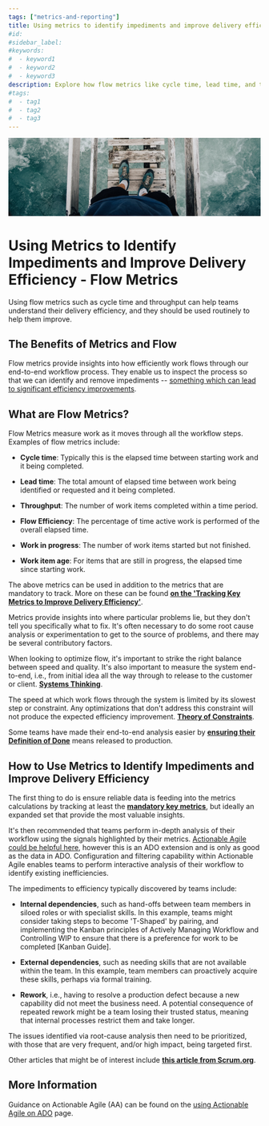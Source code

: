 ```yaml
---
tags: ["metrics-and-reporting"]
title: Using metrics to identify impediments and improve delivery efficiency
#id:
#sidebar_label:
#keywords:
#  - keyword1
#  - keyword2
#  - keyword3
description: Explore how flow metrics like cycle time, lead time, and throughput can enhance delivery efficiency by identifying and addressing workflow impediments. Learn techniques for optimizing end-to-end processes with systems thinking and the Theory of Constraints, and discover strategies for managing dependencies and reducing rework in agile environments.
#tags:
#  - tag1
#  - tag2
#  - tag3
---
```



![A person standing on a wooden bridge](Using%20metrics%20to%20identify%20impediments%20and%20improve%20delivery%20efficiency_media/media/image1.jpeg)

# Using Metrics to Identify Impediments and Improve Delivery Efficiency - Flow Metrics



Using flow metrics such as cycle time and throughput can help teams understand their delivery efficiency, and they should be used routinely to help them improve.

## The Benefits of Metrics and Flow

Flow metrics provide insights into how efficiently work flows through our end-to-end workflow process. They enable us to inspect the process so that we can identify and remove impediments -- [something which can lead to significant efficiency improvements](https://schroders365eur.sharepoint.com/sites/myschroders/News/Pages/Stories/CIWsscu83QKHLo3NKRvg/f9042cf0-30f1-4f82-a2fb-002a2ad8948e.aspx?xsdata=...).

## What are Flow Metrics?

Flow Metrics measure work as it moves through all the workflow steps. Examples of flow metrics include:

- **Cycle time**: Typically this is the elapsed time between starting work and it being completed.

- **Lead time**: The total amount of elapsed time between work being identified or requested and it being completed.

- **Throughput**: The number of work items completed within a time period.

- **Flow Efficiency**: The percentage of time active work is performed of the overall elapsed time.

- **Work in progress**: The number of work items started but not finished.

- **Work item age**: For items that are still in progress, the elapsed time since starting work.

The above metrics can be used in addition to the metrics that are mandatory to track. More on these can be found [**on the 'Tracking Key Metrics to Improve Delivery Efficiency'**](https://schroders365eur.sharepoint.com/sites/myschroders/content/Pages/CorporatePages/cA5DcI8h54ye17yXUNla6w/4845e02e-dfaa-4cdf-88f8-a1fb4578b58a.aspx).

Metrics provide insights into where particular problems lie, but they don't tell you specifically what to fix. It's often necessary to do some root cause analysis or experimentation to get to the source of problems, and there may be several contributory factors.

When looking to optimize flow, it's important to strike the right balance between speed and quality. It's also important to measure the system end-to-end, i.e., from initial idea all the way through to release to the customer or client. [**Systems Thinking**](https://thesystemsthinker.com/introduction-to-systems-thinking/).

The speed at which work flows through the system is limited by its slowest step or constraint. Any optimizations that don't address this constraint will not produce the expected efficiency improvement. [**Theory of Constraints**](https://www.leanproduction.com/theory-of-constraints/).

Some teams have made their end-to-end analysis easier by [**ensuring their Definition of Done**](https://schroders365eur.sharepoint.com/sites/myschroders/content/Pages/CorporatePages/cA5DcI8h54ye17yXUNla6w/87fd8010-884c-426f-a99c-58b8fbe17df8.aspx) means released to production.

## How to Use Metrics to Identify Impediments and Improve Delivery Efficiency

The first thing to do is ensure reliable data is feeding into the metrics calculations by tracking at least the [**mandatory key metrics**](https://schroders365eur.sharepoint.com/sites/myschroders/content/Pages/CorporatePages/cA5DcI8h54ye17yXUNla6w/4845e02e-dfaa-4cdf-88f8-a1fb4578b58a.aspx), but ideally an expanded set that provide the most valuable insights.

It's then recommended that teams perform in-depth analysis of their workflow using the signals highlighted by their metrics. [Actionable Agile could be helpful here](https://schroders365eur.sharepoint.com/sites/myschroders/content/Pages/CorporatePages/uvdmNFbhGhzyMpGgOHA/0760f6f1-b30a-49ee-8b21-b6a913ea3014.aspx?xsdata=...), however this is an ADO extension and is only as good as the data in ADO. Configuration and filtering capability within Actionable Agile enables teams to perform interactive analysis of their workflow to identify existing inefficiencies.

The impediments to efficiency typically discovered by teams include:

- **Internal dependencies**, such as hand-offs between team members in siloed roles or with specialist skills. In this example, teams might consider taking steps to become 'T-Shaped' by pairing, and implementing the Kanban principles of Actively Managing Workflow and Controlling WIP to ensure that there is a preference for work to be completed [Kanban Guide].

- **External dependencies**, such as needing skills that are not available within the team. In this example, team members can proactively acquire these skills, perhaps via formal training.

- **Rework**, i.e., having to resolve a production defect because a new capability did not meet the business need. A potential consequence of repeated rework might be a team losing their trusted status, meaning that internal processes restrict them and take longer.

The issues identified via root-cause analysis then need to be prioritized, with those that are very frequent, and/or high impact, being targeted first.

Other articles that might be of interest include [**this article from Scrum.org**](https://www.scrum.org/resources/blog/4-key-flow-metrics-and-how-use-them-scrums-events).

## More Information

Guidance on Actionable Agile (AA) can be found on the [using Actionable Agile on ADO](https://schroders365eur.sharepoint.com/sites/myschroders/content/Pages/CorporatePages/uvdmNFbhGhzyMpGgOHA/0760f6f1-b30a-49ee-8b21-b6a913ea3014.aspx?xsdata=...) page.

